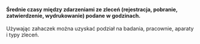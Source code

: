 #### Średnie czasy między zdarzeniami ze zleceń (rejestracja, pobranie, zatwierdzenie, wydrukowanie) podane w godzinach. 

Używając zahaczek można uzyskać podział na badania, pracownie, aparaty i typy zleceń.